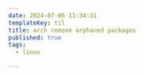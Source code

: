 ```yaml
---
date: 2024-07-06 11:34:31
templateKey: til
title: arch remove orphaned packages
published: true
tags:
  - linux

---
```


